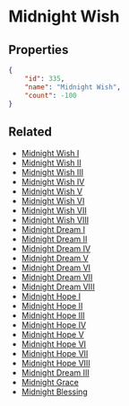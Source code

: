 # Midnight Wish

<no description available>

## Properties

```json
{
    "id": 335,
    "name": "Midnight Wish",
    "count": -100
}
```

## Related

- [Midnight Wish I](../items/9596-midnight-wish-i.md)
- [Midnight Wish II](../items/9597-midnight-wish-ii.md)
- [Midnight Wish III](../items/9598-midnight-wish-iii.md)
- [Midnight Wish IV](../items/9599-midnight-wish-iv.md)
- [Midnight Wish V](../items/9600-midnight-wish-v.md)
- [Midnight Wish VI](../items/9601-midnight-wish-vi.md)
- [Midnight Wish VII](../items/9602-midnight-wish-vii.md)
- [Midnight Wish VIII](../items/9603-midnight-wish-viii.md)
- [Midnight Dream I](../items/9604-midnight-dream-i.md)
- [Midnight Dream II](../items/9605-midnight-dream-ii.md)
- [Midnight Dream IV](../items/9607-midnight-dream-iv.md)
- [Midnight Dream V](../items/9608-midnight-dream-v.md)
- [Midnight Dream VI](../items/9609-midnight-dream-vi.md)
- [Midnight Dream VII](../items/9610-midnight-dream-vii.md)
- [Midnight Dream VIII](../items/9611-midnight-dream-viii.md)
- [Midnight Hope I](../items/9612-midnight-hope-i.md)
- [Midnight Hope II](../items/9613-midnight-hope-ii.md)
- [Midnight Hope III](../items/9614-midnight-hope-iii.md)
- [Midnight Hope IV](../items/9615-midnight-hope-iv.md)
- [Midnight Hope V](../items/9616-midnight-hope-v.md)
- [Midnight Hope VI](../items/9617-midnight-hope-vi.md)
- [Midnight Hope VII](../items/9618-midnight-hope-vii.md)
- [Midnight Hope VIII](../items/9619-midnight-hope-viii.md)
- [Midnight Dream III](../items/9606-midnight-dream-iii.md)
- [Midnight Grace](../items/21534-midnight-grace.md)
- [Midnight Blessing](../items/21535-midnight-blessing.md)

